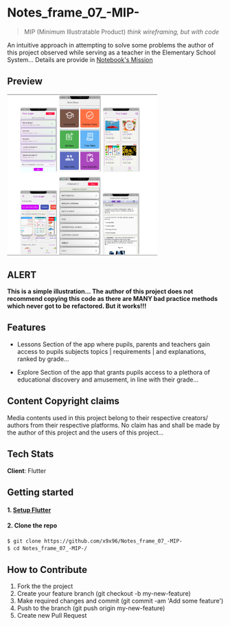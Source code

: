 # Notes_frame_07_-MIP-

> MIP (Minimum Illustratable Product) *think wireframing, but with code*  

An intuitive approach in attempting to solve some problems the author of this project observed while serving as a teacher in the Elementary School System... Details are provide in [Notebook's Mission](Revised_Mobile_app_Development_Proposal.pdf)  

## Preview
<img src="s1.png" alt="product illustration" width="350">


## ALERT
**This is a simple illustration... The author of this project does not recommend copying this code as there are MANY bad practice methods which never got to be refactored. But it works!!!**

## Features
- Lessons Section of the app where pupils, parents and teachers gain access to pupils subjects topics | requirements | and explanations, ranked by grade...

- Explore Section of the app that grants pupils access to a plethora of educational discovery and amusement, in line with their grade...


## Content Copyright claims
Media contents used in this project belong to their respective creators/ authors from their respective platforms. No claim has and shall be made by the author of this project and the users of this project...


## Tech Stats
**Client**: Flutter


## Getting started

#### 1. [Setup Flutter](https://flutter.io/setup/)

#### 2. Clone the repo

```sh
$ git clone https://github.com/x9x96/Notes_frame_07_-MIP-
$ cd Notes_frame_07_-MIP-/
```


## How to Contribute
1. Fork the the project
2. Create your feature branch (git checkout -b my-new-feature)
3. Make required changes and commit (git commit -am 'Add some feature')
4. Push to the branch (git push origin my-new-feature)
5. Create new Pull Request
